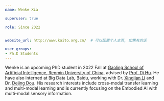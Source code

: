 ```yaml
---
name: Wenke Xia

superuser: true

role: Since 2022


website_url: http://www.kaito.org.cn/  # 可以配置个人主页, 如果有的话

user_groups:
- Ph.D Students
---
```

Wenke is an upcoming PhD student in 2022 Fall at [Gaoling School of Artificial Intelligence, Renmin University of China](http://ai.ruc.edu.cn/), advised by [Prof. Di Hu](https://dtaoo.github.io/). He have also interned at Big Data Lab, Baidu, working with Dr. [Xingjian Li](https://scholar.google.com/citations?user=f9V0NZkAAAAJ&hl=en) and Dr. [Dejing Dou](https://ix.cs.uoregon.edu/~dou/). His research interests include cross-modal transfer learning and multi-modal learning and is currently focusing on the Embodied AI with multi-modal sensory information. 